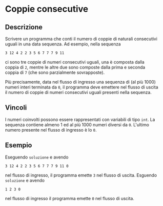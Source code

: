 Coppie consecutive
==================


Descrizione
-----------

Scrivere un programma che conti il numero di coppie di naturali consecutivi
uguali in una data sequenza. Ad esempio, nella sequenza

    3 12 4 2 2 3 5 6 7 7 7 9 11

ci sono tre coppie di numeri consecutivi uguali, una è composta dalla coppia di
`2`, mentre le altre due sono composte dalla prima e seconda coppia di `7` (che
sono parzialmente sovrapposte).


Più precisamente, data nel flusso di ingresso una sequenza di (al più 1000)
numeri interi terminata da `0`, il programma deve emettere nel flusso di uscita
il numero di coppie di numeri consecutivi uguali presenti nella sequenza.


Vincoli
-------

I numeri coinvolti possono essere rappresentati con variabili di tipo `int`. La
sequenza contiene almeno 1 ed al più 1000 numeri diversi da `0`. L'ultimo numero
presente nel flusso di ingresso è lo `0`.


Esempio
-------

Eseguendo `soluzione` e avendo

    3 12 4 2 2 3 5 6 7 7 7 9 11 0

nel flusso di ingresso, il programma emette `3` nel flusso di uscita. Esguendo
`soluzione` e avendo

    1 2 3 0

nel flusso di ingresso il programma emette `0` nel flusso di uscita.
